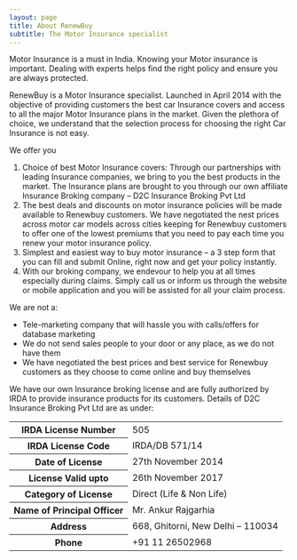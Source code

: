 ```yaml
---
layout: page
title: About RenewBuy
subtitle: The Motor Insurance specialist
---
```


Motor Insurance is a must in India. Knowing your Motor insurance is important. Dealing with experts helps find the right policy and ensure you are always protected.

RenewBuy is a Motor Insurance specialist. Launched in April 2014 with the objective of providing customers the best car Insurance covers and access to all the major Motor Insurance plans in the market. Given the plethora of choice, we understand that the selection process for choosing the right Car Insurance is not easy. 

We offer you  

1. Choice of best Motor Insurance covers: Through our partnerships with leading Insurance companies, we bring to you the best products in the market. The Insurance plans are brought to you through our own affiliate Insurance Broking company – D2C Insurance Broking Pvt Ltd
2. The best deals and discounts on motor insurance policies will be made available to Renewbuy customers. We have negotiated the nest prices across motor car models across cities keeping for Renewbuy customers to offer one of the lowest premiums that you need to pay each time you renew your motor insurance policy. 
3. Simplest and easiest way to buy motor insurance – a 3 step form that you can fill and submit Online, right now and get your policy instantly.
4. With our broking company, we endevour to help you at all times especially during claims. Simply call us or inform us through the website or mobile application and you will be assisted for all your claim process. 

We are not a:

- Tele-marketing company that will hassle you with calls/offers for database marketing
- We do not send sales people to your door or any place, as we do not have them
- We have negotiated the best prices and best service for Renewbuy customers as they choose to come online and buy themselves

We have our own Insurance broking license and are fully authorized by IRDA to provide insurance products for its customers. Details of D2C Insurance Broking Pvt Ltd are as under:


<table>
    <tr>
        <th>IRDA License Number</th><td>505</td>
    </tr>
    <tr>
        <th>IRDA License Code</th><td>IRDA/DB 571/14</td>
    </tr>
    <tr>
        <th>Date of License</th><td>27th November 2014</td>
    </tr>
    <tr>
        <th>License Valid upto</th><td>26th November 2017</td>
    </tr>
    <tr>
        <th>Category of License</th><td>Direct (Life & Non Life)</td>
    </tr>
    <tr>
        <th>Name of Principal Officer</th><td>Mr. Ankur Rajgarhia</td>
    </tr>
    <tr>
        <th>Address</th>
        <td>
            668, Ghitorni, New Delhi – 110034
        </td>
    </tr>
    <tr>
        <th>Phone</th>
        <td> +91 11 26502968 </td>
    </tr>
</table>
